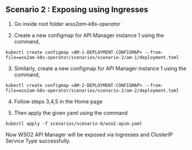 ## Scenario 2 : Exposing using Ingresses

1. Go inside root folder _wso2am-k8s-operator_

2. Create a new configmap **<AM-1-DEPLOYMENT-CONFIGMAP>** for API Manager instance 1 using the command,

```
kubectl create configmap <AM-1-DEPLOYMENT-CONFIGMAP> --from-file=wso2am-k8s-operator/scenarios/scenario-2/am-1/deployment.toml
```
3. Similarly, create a new configmap **<AM-2-DEPLOYMENT-CONFIGMAP>** for API Manager instance 1 using the command,
  
```
kubectl create configmap <AM-2-DEPLOYMENT-CONFIGMAP> --from-file=wso2am-k8s-operator/scenarios/scenario-2/am-2/deployment.toml
```
4. Follow steps 3,4,5 in the Home page

5. Then apply the given yaml using the command
```
kubectl apply -f scenarios/scenario-8/wso2-apim.yaml
```

Now WSO2 API Manager will be exposed via Ingresses and ClusterIP Service Type successfully.

